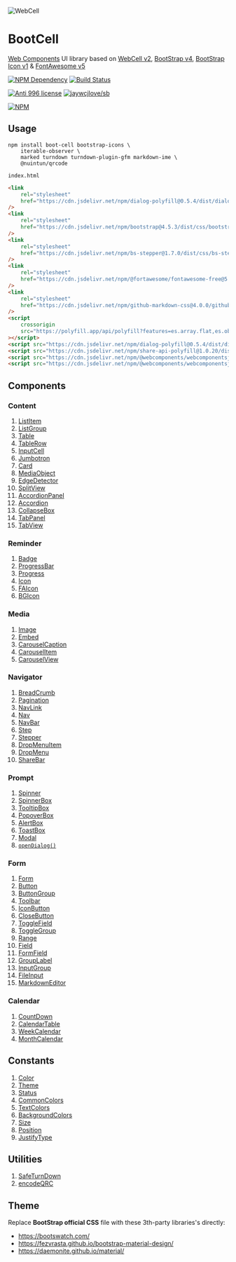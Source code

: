 ![WebCell](https://web-cell.dev/WebCell-0.f1ffd28b.png)

# BootCell

[Web Components][1] UI library based on [WebCell v2][2], [BootStrap v4][3], [BootStrap Icon v1][4] & [FontAwesome v5][5]

[![NPM Dependency](https://david-dm.org/EasyWebApp/BootCell.svg)][6]
[![Build Status](https://travis-ci.com/EasyWebApp/BootCell.svg?branch=master)][7]

[![Anti 996 license](https://img.shields.io/badge/license-Anti%20996-blue.svg)][8]
[![jaywcjlove/sb](https://jaywcjlove.github.io/sb/ico/awesome.svg)][9]

[![NPM](https://nodei.co/npm/boot-cell.png?downloads=true&downloadRank=true&stars=true)][10]

## Usage

```shell
npm install boot-cell bootstrap-icons \
    iterable-observer \
    marked turndown turndown-plugin-gfm markdown-ime \
    @nuintun/qrcode
```

`index.html`

```html
<link
    rel="stylesheet"
    href="https://cdn.jsdelivr.net/npm/dialog-polyfill@0.5.4/dist/dialog-polyfill.css"
/>
<link
    rel="stylesheet"
    href="https://cdn.jsdelivr.net/npm/bootstrap@4.5.3/dist/css/bootstrap.min.css"
/>
<link
    rel="stylesheet"
    href="https://cdn.jsdelivr.net/npm/bs-stepper@1.7.0/dist/css/bs-stepper.min.css"
/>
<link
    rel="stylesheet"
    href="https://cdn.jsdelivr.net/npm/@fortawesome/fontawesome-free@5.15.1/css/all.min.css"
/>
<link
    rel="stylesheet"
    href="https://cdn.jsdelivr.net/npm/github-markdown-css@4.0.0/github-markdown.min.css"
/>
<script
    crossorigin
    src="https://polyfill.app/api/polyfill?features=es.array.flat,es.object.from-entries,regenerator-runtime,intersection-observer,resize-observer"
></script>
<script src="https://cdn.jsdelivr.net/npm/dialog-polyfill@0.5.4/dist/dialog-polyfill.js"></script>
<script src="https://cdn.jsdelivr.net/npm/share-api-polyfill@1.0.20/dist/share-min.js"></script>
<script src="https://cdn.jsdelivr.net/npm/@webcomponents/webcomponentsjs@2.5.0/custom-elements-es5-adapter.js"></script>
<script src="https://cdn.jsdelivr.net/npm/@webcomponents/webcomponentsjs@2.5.0/webcomponents-bundle.js"></script>
```

## Components

### Content

1. [ListItem](https://web-cell.dev/BootCell/interfaces/listitemprops.html)
2. [ListGroup](https://web-cell.dev/BootCell/interfaces/listgroupprops.html)
3. [Table](https://web-cell.dev/BootCell/interfaces/tableprops.html)
4. [TableRow](https://web-cell.dev/BootCell/interfaces/tablerowprops.html)
5. [InputCell](https://web-cell.dev/BootCell/interfaces/inputcellprops.html)
6. [Jumbotron](https://web-cell.dev/BootCell/interfaces/jumbotronprops.html)
7. [Card](https://web-cell.dev/BootCell/interfaces/cardprops.html)
8. [MediaObject](https://web-cell.dev/BootCell/interfaces/mediaobjectprops.html)
9. [EdgeDetector](https://web-cell.dev/BootCell/classes/edgedetector.html)
10. [SplitView](https://web-cell.dev/BootCell/classes/splitview.html)
11. [AccordionPanel](https://web-cell.dev/BootCell/interfaces/accordionpanelprops.html)
12. [Accordion](https://web-cell.dev/BootCell/interfaces/accordionprops.html)
13. [CollapseBox](https://web-cell.dev/BootCell/interfaces/collapseprops.html)
14. [TabPanel](https://web-cell.dev/BootCell/globals.html#tabpanel)
15. [TabView](https://web-cell.dev/BootCell/interfaces/tabviewprops.html)

### Reminder

1. [Badge](https://web-cell.dev/BootCell/interfaces/badgeprops.html)
2. [ProgressBar](https://web-cell.dev/BootCell/interfaces/progressbarprops.html)
3. [Progress](https://web-cell.dev/BootCell/interfaces/progressprops.html)
4. [Icon](https://web-cell.dev/BootCell/interfaces/iconprops.html)
5. [FAIcon](https://web-cell.dev/BootCell/interfaces/faiconprops.html)
6. [BGIcon](https://web-cell.dev/BootCell/interfaces/bgiconprops.html)

### Media

1. [Image](https://web-cell.dev/BootCell/interfaces/imageprops.html)
2. [Embed](https://web-cell.dev/BootCell/interfaces/embedprops.html)
3. [CarouselCaption](https://web-cell.dev/BootCell/interfaces/carouselcaptionprops.html)
4. [CarouselItem](https://web-cell.dev/BootCell/interfaces/carouselitemprops.html)
5. [CarouselView](https://web-cell.dev/BootCell/interfaces/carouselprops.html)

### Navigator

1. [BreadCrumb](https://web-cell.dev/BootCell/interfaces/breadcrumbprops.html)
2. [Pagination](https://web-cell.dev/BootCell/interfaces/paginationprops.html)
3. [NavLink](https://web-cell.dev/BootCell/interfaces/navlinkprops.html)
4. [Nav](https://web-cell.dev/BootCell/interfaces/navprops.html)
5. [NavBar](https://web-cell.dev/BootCell/interfaces/navbarprops.html)
6. [Step](https://web-cell.dev/BootCell/interfaces/stepprops.html)
7. [Stepper](https://web-cell.dev/BootCell/interfaces/stepperprops.html)
8. [DropMenuItem](https://web-cell.dev/BootCell/interfaces/dropmenuitemprops.html)
9. [DropMenu](https://web-cell.dev/BootCell/interfaces/dropmenuprops.html)
10. [ShareBar](https://web-cell.dev/BootCell/interfaces/sharebarprops.html)

### Prompt

1. [Spinner](https://web-cell.dev/BootCell/interfaces/spinnerprops.html)
2. [SpinnerBox](https://web-cell.dev/BootCell/interfaces/spinnerboxprops.html)
3. [TooltipBox](https://web-cell.dev/BootCell/interfaces/tooltipprops.html)
4. [PopoverBox](https://web-cell.dev/BootCell/interfaces/popoverprops.html)
5. [AlertBox](https://web-cell.dev/BootCell/interfaces/alertprops.html)
6. [ToastBox](https://web-cell.dev/BootCell/interfaces/toastprops.html)
7. [Modal](https://web-cell.dev/BootCell/interfaces/modalprops.html)
8. [`openDialog()`](https://web-cell.dev/BootCell/globals.html#opendialog)

### Form

1. [Form](https://web-cell.dev/BootCell/interfaces/formprops.html)
2. [Button](https://web-cell.dev/BootCell/interfaces/buttonprops.html)
3. [ButtonGroup](https://web-cell.dev/BootCell/interfaces/buttongroupprops.html)
4. [Toolbar](https://web-cell.dev/BootCell/globals.html#toolbar)
5. [IconButton](https://web-cell.dev/BootCell/globals.html#iconbuttonprops)
6. [CloseButton](https://web-cell.dev/BootCell/globals.html#closebutton)
7. [ToggleField](https://web-cell.dev/BootCell/interfaces/togglefieldprops.html)
8. [ToggleGroup](https://web-cell.dev/BootCell/interfaces/togglegroupprops.html)
9. [Range](https://web-cell.dev/BootCell/interfaces/rangeprops.html)
10. [Field](https://web-cell.dev/BootCell/interfaces/fieldprops.html)
11. [FormField](https://web-cell.dev/BootCell/interfaces/formfieldprops.html)
12. [GroupLabel](https://web-cell.dev/BootCell/interfaces/grouplabelprops.html)
13. [InputGroup](https://web-cell.dev/BootCell/interfaces/inputgroupprops.html)
14. [FileInput](https://web-cell.dev/BootCell/interfaces/fileinputprops.html)
15. [MarkdownEditor](https://web-cell.dev/BootCell/interfaces/markdowneditorprops.html)

### Calendar

1. [CountDown](https://web-cell.dev/BootCell/interfaces/countdownprops.html)
2. [CalendarTable](https://web-cell.dev/BootCell/interfaces/calendartableprops.html)
3. [WeekCalendar](https://web-cell.dev/BootCell/interfaces/weekcalendarprops.html)
4. [MonthCalendar](https://web-cell.dev/BootCell/interfaces/monthcalendarprops.html)

## Constants

1. [Color](https://web-cell.dev/BootCell/enums/color.html)
2. [Theme](https://web-cell.dev/BootCell/enums/theme.html)
3. [Status](https://web-cell.dev/BootCell/enums/status.html)
4. [CommonColors](https://web-cell.dev/BootCell/globals.html#commoncolors)
5. [TextColors](https://web-cell.dev/BootCell/globals.html#textcolors)
6. [BackgroundColors](https://web-cell.dev/BootCell/globals.html#backgroundcolors)
7. [Size](https://web-cell.dev/BootCell/enums/size.html)
8. [Position](https://web-cell.dev/BootCell/enums/position.html)
9. [JustifyType](https://web-cell.dev/BootCell/enums/justifytype.html)

## Utilities

1. [SafeTurnDown](https://web-cell.dev/BootCell/classes/safeturndown.html)
2. [encodeQRC](https://web-cell.dev/BootCell/globals.html#encodeqrc)

## Theme

Replace **BootStrap official CSS** file with these 3th-party libraries's directly:

-   https://bootswatch.com/
-   https://fezvrasta.github.io/bootstrap-material-design/
-   https://daemonite.github.io/material/

[1]: https://www.webcomponents.org/
[2]: https://web-cell.dev/
[3]: https://getbootstrap.com/
[4]: https://icons.getbootstrap.com/
[5]: https://fontawesome.com/
[6]: https://david-dm.org/EasyWebApp/BootCell
[7]: https://travis-ci.com/EasyWebApp/BootCell
[8]: https://github.com/996icu/996.ICU/blob/master/LICENSE
[9]: https://github.com/jaywcjlove/awesome-uikit
[10]: https://nodei.co/npm/boot-cell/
